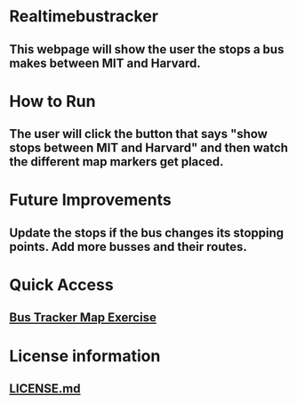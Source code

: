 # Realtimebustracker
## This webpage will show the user the stops a bus makes between MIT and Harvard. 
# How to Run
## The user will click the button that says "show stops between MIT and Harvard" and then watch the different map markers get placed.
# Future Improvements
## Update the stops if the bus changes its stopping points. Add more busses and their routes.
# Quick Access
## <a href="https://mmckinnon6015.github.io/realtimebustracker">Bus Tracker Map Exercise </a>
# License information
## [LICENSE.md](/LICENSE.md)
